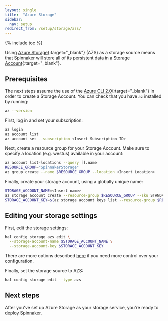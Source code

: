 ```yaml
---
layout: single
title:  "Azure Storage"
sidebar:
  nav: setup
redirect_from: /setup/storage/azs/
---
```


{% include toc %}

Using [Azure Storage](https://azure.microsoft.com/services/storage/){:target="\_blank"}
(AZS) as a storage source means that Spinnaker will store all of its persistent
data in a [Storage Account](https://docs.microsoft.com/azure/storage/storage-create-storage-account){:target="\_blank"}.

## Prerequisites

The next steps assume the use of the [Azure CLI
2.0](https://docs.microsoft.com/cli/azure/install-azure-cli){:target="\_blank"}
in order to create a Storage Account. You can check that you have `az` installed
by running:

```bash
az --version
```

First, log in and set your subscription:

```bash
az login
az account list
az account set --subscription <Insert Subscription ID>
```

Next, create a resource group for your Storage Account. Make sure to specify a location (e.g. westus) available in your account:

```bash
az account list-locations --query [].name
RESOURCE_GROUP="SpinnakerStorage"
az group create --name $RESOURCE_GROUP --location <Insert Location>
```

Finally, create your storage account, using a globally unique name:

```bash
STORAGE_ACCOUNT_NAME=<Insert name>
az storage account create --resource-group $RESOURCE_GROUP --sku STANDARD_LRS --name $STORAGE_ACCOUNT_NAME
STORAGE_ACCOUNT_KEY=$(az storage account keys list --resource-group $RESOURCE_GROUP --account-name $STORAGE_ACCOUNT_NAME --query [0].value | tr -d '"')
```

## Editing your storage settings

First, edit the storage settings:

```bash
hal config storage azs edit \
  --storage-account-name $STORAGE_ACCOUNT_NAME \
  --storage-account-key $STORAGE_ACCOUNT_KEY
```

There are more options described [here](/reference/halyard/commands#hal-config-storage-azs-edit) if you need more control over your configuration.

Finally, set the storage source to AZS:

```bash
hal config storage edit --type azs
```

## Next steps

After you've set up Azure Storage as your storage service, you're ready to
[deploy Spinnaker](/docs/v1.19/setup/install/deploy/).
